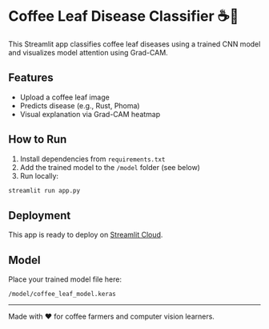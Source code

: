# Coffee Leaf Disease Classifier ☕🌿

This Streamlit app classifies coffee leaf diseases using a trained CNN model and visualizes model attention using Grad-CAM.

## Features
- Upload a coffee leaf image
- Predicts disease (e.g., Rust, Phoma)
- Visual explanation via Grad-CAM heatmap

## How to Run
1. Install dependencies from `requirements.txt`
2. Add the trained model to the `/model` folder (see below)
3. Run locally:
```bash
streamlit run app.py
```

## Deployment
This app is ready to deploy on [Streamlit Cloud](https://streamlit.io/cloud).

## Model
Place your trained model file here:
```
/model/coffee_leaf_model.keras
```

---

Made with ❤️ for coffee farmers and computer vision learners.
